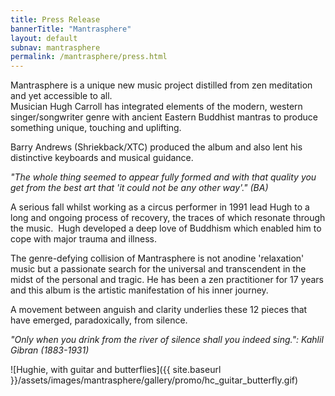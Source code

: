 ```yaml
---
title: Press Release
bannerTitle: "Mantrasphere" 
layout: default
subnav: mantrasphere
permalink: /mantrasphere/press.html
---
```


Mantrasphere is a unique new music project distilled from zen meditation and yet accessible to all.  
Musician  Hugh Carroll has integrated elements of the modern, western  singer/songwriter genre with ancient Eastern Buddhist mantras to produce  something unique, touching and uplifting.  

Barry Andrews (Shriekback/XTC) produced the album and also lent his distinctive keyboards and musical guidance.

<em>"The whole thing  seemed to appear fully formed and with that  quality you get from the  best art that 'it could not be any other  way'." (BA)</em>

A serious fall whilst working as a circus performer  in 1991 lead Hugh to a long and ongoing process of recovery, the traces  of which resonate through the music.  Hugh developed a deep love of  Buddhism which enabled him to cope with major trauma and illness.

The  genre-defying collision of Mantrasphere is not anodine 'relaxation'  music but a passionate search for the universal and transcendent in the  midst of the personal and tragic. He has been a zen practitioner for 17  years and this album is the artistic manifestation of his inner journey.

A movement between anguish and clarity underlies these 12 pieces that have emerged, paradoxically, from silence.

<em>"Only when you drink from the river of silence shall you indeed sing.": Kahlil Gibran (1883-1931)</em>

![Hughie, with guitar and butterflies]({{ site.baseurl }}/assets/images/mantrasphere/gallery/promo/hc_guitar_butterfly.gif)
